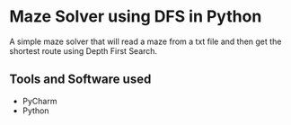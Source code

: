 # Maze Solver using DFS in Python

A simple maze solver that will read a maze from a txt file and then get the shortest route using Depth First Search.

## Tools and Software used

* PyCharm
* Python

